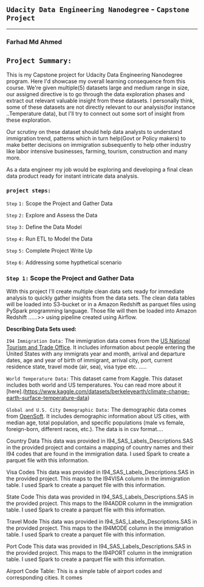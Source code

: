 ## `Udacity Data Engineering Nanodegree` - `Capstone Project`
----------------------------------------------------------
### Farhad Md Ahmed

## `Project Summary:`
This is my Capstone project for Udacity Data Engineering Nanodegree program. Here I'd showcase my overall learning consequence from this course. We're given multiple(5) datasets large and medium range in size, our assigned directive is to go through the data exploration phases and extract out relevant valuable insight from these datasets. I personally think, some of these datasets are not directly relevant to our analysis(for instance ..Temperature data), but I'll try to connect out some sort of insight from these exploration.

Our scrutiny on these dataset should help data analysts to understand immigration trend, patterns which in turn help(Govt or Policy makers) to make better decisions on immigration subsequently to help other industry like labor intensive businesses, farming, tourism, construction and many more.

As a data engineer my job would be exploring and developing a final clean data product ready for instant intricate data analysis.

### `project steps:`

`Step` `1:` Scope the Project and Gather Data

`Step` `2:` Explore and Assess the Data

`Step` `3:` Define the Data Model

`Step` `4:` Run ETL to Model the Data

`Step` `5:` Complete Project Write Up

`Step` `6:` Addressing some hypthetical scenario 


### `Step 1:` Scope the Project and Gather Data
With this project I'll create multiple clean data sets ready for immediate analysis to quickly gather insights from the data sets.
The clean data tables will be loaded into S3-bucket or in a Amazon Redshift  as parquet files using PySpark programming language. Those file will then be loaded into Amazon Redshift ......>> using pipeline created using Airflow.

**Describing Data Sets used:**

`I94 Immigration Data:`
The immigration data comes from the [US National Tourism and Trade Office](https://www.trade.gov/national-travel-and-tourism-office). It includes information about people entering the United States with any immigrats year and month, arrival and departure dates, age and year of birth of immigrant, arrival city, port, current residence state, travel mode (air, sea), visa type etc. .....

`World Temperature Data:`
This dataset came from Kaggle. This dataset includes both world and US temperatures. You can read more about it [here].(https://www.kaggle.com/datasets/berkeleyearth/climate-change-earth-surface-temperature-data)


`Global and U.S. City Demographic Data:`
The demographic data comes from [OpenSoft](https://public.opendatasoft.com/explore/dataset/us-cities-demographics/export/). It includes demographic information about US cities, with median age, total population, and specific populations (male vs female, foreign-born, different races, etc.). The data is in csv format....

Country Data
This data was provided in I94_SAS_Labels_Descriptions.SAS in the provided project and contains a mapping of country names and their I94 codes that are found in the immigration data. I used Spark to create a parquet file with this information.

Visa Codes
This data was provided in I94_SAS_Labels_Descriptions.SAS in the provided project. This maps to the I94VISA column in the immigration table. I used Spark to create a parquet file with this information.

State Code
This data was provided in I94_SAS_Labels_Descriptions.SAS in the provided project. This maps to the I94ADDR column in the immigration table. I used Spark to create a parquet file with this information.

Travel Mode
This data was provided in I94_SAS_Labels_Descriptions.SAS in the provided project. This maps to the I94MODE column in the immigration table. I used Spark to create a parquet file with this information.

Port Code
This data was provided in I94_SAS_Labels_Descriptions.SAS in the provided project. This maps to the I94PORT column in the immigration table. I used Spark to create a parquet file with this information.

Airport Code Table: This is a simple table of airport codes and corresponding cities. It comes

